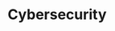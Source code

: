 ---
category: [Cybersecurity] #Category ID.
hue: var(--c-themeHueBlue) #Category hue. See note [1].
title: Cybersecurity #Category title.
description: All posts regarding cybersecurity can be found here.
---